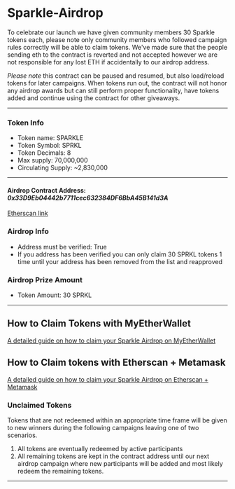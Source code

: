 # Sparkle-Airdrop

To celebrate our launch we have given community members 30 Sparkle tokens each, please note only community members who followed campaign rules correctly will be able to claim tokens. We've made sure that the people sending eth to the contract is reverted and not accepted however we are not responsible for any lost ETH if accidentally to our airdrop address.

*Please note* this contract can be paused and resumed, but also load/reload tokens for later campaigns.  When tokens run out, the contract will not honor any airdrop awards but can still perform proper functionality, have tokens added and continue using the contract for other giveaways. 
 

__________________________________________________________________________________________________________________________________


### Token Info  
* Token name: SPARKLE
* Token Symbol: SPRKL
* Token Decimals: 8
* Max supply: 70,000,000
* Circulating Supply: ~2,830,000

__________________________________________________________________________________________________________________________________

#### Airdrop Contract Address: *0x33D9Eb04442b7711cec632384DF6BbA45B141d3A*

[Etherscan link](https://etherscan.io/address/0x33d9eb04442b7711cec632384df6bba45b141d3a)



### Airdrop Info 

* Address must be verified: True 
* If you address has been verified you can only claim 30 SPRKL tokens 1 time until your address has been removed from the list and reapproved 

### Airdrop Prize Amount 
* Token Amount: 30 SPRKL 

__________________________________________________________________________________________________________________________________

## How to Claim Tokens with MyEtherWallet 


[A detailed guide on how to claim your Sparkle Airdrop on MyEtherWallet](https://www.linkedin.com/pulse/detailed-guide-how-claim-your-sparkle-airdrop-jonah-glasgow/)

## How to Claim tokens with Etherscan + Metamask


[A detailed guide on how to claim your Sparkle Airdrop on Etherscan + Metamask](https://www.linkedin.com/pulse/detailed-guide-how-claim-your-sparkle-airdrop-using-metamask-glasgow/)



### Unclaimed Tokens 

Tokens that are not redeemed within an appropriate time frame will be given to new winners during the following campaigns leaving one of two scenarios. 
 1. All tokens are eventually redeemed by active participants 
 2. All remaining tokens are kept in the contract address until our next airdrop campaign where new participants will be added and most likely redeem the remaining tokens. 



__________________________________________________________________________________________________________________________________

